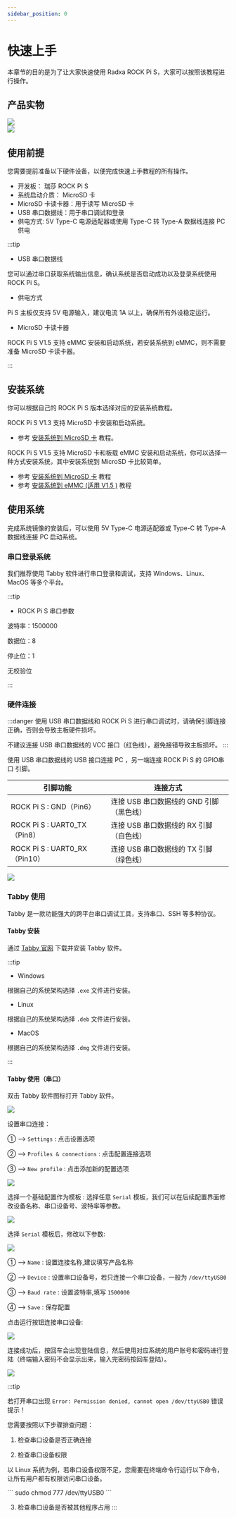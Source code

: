 ```yaml
---
sidebar_position: 0
---
```


# 快速上手

本章节的目的是为了让大家快速使用 Radxa ROCK Pi S，大家可以按照该教程进行操作。

## 产品实物

<Tabs queryString="version">

<TabItem value=" ROCK Pi S V1.3 ">

<div style={{textAlign: 'center'}}>
  <img src="/img/rockpi/pis/rock-pi-s-v13.webp" style={{width: '100%', maxWidth: '1200px'}} />
</div>

</TabItem>

<TabItem value=" ROCK Pi S V1.5 ">

<div style={{textAlign: 'center'}}>
  <img src="/img/rockpi/pis/rock-pi-s-v15.webp" style={{width: '100%', maxWidth: '1200px'}} />
</div>

</TabItem>

</Tabs>

## 使用前提

您需要提前准备以下硬件设备，以便完成快速上手教程的所有操作。

- 开发板： 瑞莎 ROCK Pi S
- 系统启动介质： MicroSD 卡
- MicroSD 卡读卡器：用于读写 MicroSD 卡
- USB 串口数据线：用于串口调试和登录
- 供电方式: 5V Type-C 电源适配器或使用 Type-C 转 Type-A 数据线连接 PC 供电

:::tip

- USB 串口数据线

您可以通过串口获取系统输出信息，确认系统是否启动成功以及登录系统使用ROCK Pi S。

- 供电方式

Pi S 主板仅支持 5V 电源输入，建议电流 1A 以上，确保所有外设稳定运行。

- MicroSD 卡读卡器

ROCK Pi S V1.5 支持 eMMC 安装和启动系统，若安装系统到 eMMC，则不需要准备 MicroSD 卡读卡器。

:::

## 安装系统

你可以根据自己的 ROCK Pi S 版本选择对应的安装系统教程。

<Tabs queryString="version">

<TabItem value=" ROCK Pi S V1.3 ">

ROCK Pi S V1.3 支持 MicroSD 卡安装和启动系统。

- 参考 [安装系统到 MicroSD 卡](./install-os/install-os-to-sd.md) 教程。

</TabItem>

<TabItem value=" ROCK Pi S V1.5 ">

ROCK Pi S V1.5 支持 MicroSD 卡和板载 eMMC 安装和启动系统，你可以选择一种方式安装系统，其中安装系统到 MicroSD 卡比较简单。

- 参考 [安装系统到 MicroSD 卡](./install-os/install-os-to-sd.md) 教程
- 参考 [安装系统到 eMMC (适用 V1.5 )](./install-os/install-os-to-emmc.md) 教程

</TabItem>

</Tabs>

## 使用系统

完成系统镜像的安装后，可以使用 5V Type-C 电源适配器或 Type-C 转 Type-A 数据线连接 PC 启动系统。

### 串口登录系统

我们推荐使用 Tabby 软件进行串口登录和调试，支持 Windows、Linux、MacOS 等多个平台。

:::tip

- ROCK Pi S 串口参数

波特率：1500000

数据位：8

停止位：1

无校验位

:::

### 硬件连接

:::danger
使用 USB 串口数据线和 ROCK Pi S 进行串口调试时，请确保引脚连接正确，否则会导致主板硬件损坏。

不建议连接 USB 串口数据线的 VCC 接口（红色线），避免接错导致主板损坏。
:::

使用 USB 串口数据线的 USB 接口连接 PC ，另一端连接 ROCK Pi S 的 GPIO串口 引脚。

| 引脚功能                      | 连接方式                                 |
| ----------------------------- | ---------------------------------------- |
| ROCK Pi S : GND（Pin6）       | 连接 USB 串口数据线的 GND 引脚（黑色线） |
| ROCK Pi S : UART0_TX（Pin8）  | 连接 USB 串口数据线的 RX 引脚（白色线）  |
| ROCK Pi S : UART0_RX（Pin10） | 连接 USB 串口数据线的 TX 引脚（绿色线）  |

<div style={{textAlign: 'center'}}>
  <img src="/img/rockpi/pis/rock-pi-s-serial.webp" style={{width: '80%', maxWidth: '1200px'}} />
</div>

### Tabby 使用

Tabby 是一款功能强大的跨平台串口调试工具，支持串口、SSH 等多种协议。

#### Tabby 安装

通过 [Tabby 官网](https://tabby.sh/) 下载并安装 Tabby 软件。

:::tip

- Windows

根据自己的系统架构选择 `.exe` 文件进行安装。

- Linux

根据自己的系统架构选择 `.deb` 文件进行安装。

- MacOS

根据自己的系统架构选择 `.dmg` 文件进行安装。

:::

#### Tabby 使用（串口）

双击 Tabby 软件图标打开 Tabby 软件。

<div style={{textAlign: 'center'}}>
  <img src="/img/rockpi/pis/tabby-01.webp" style={{width: '100%', maxWidth: '1200px'}} />
</div>

设置串口连接：

① --> `Settings` : 点击设置选项

② --> `Profiles & connections` : 点击配置连接选项

③ --> `New profile` : 点击添加新的配置选项

<div style={{textAlign: 'center'}}>
  <img src="/img/rockpi/pis/tabby-02.webp" style={{width: '100%', maxWidth: '1200px'}} />
</div>

选择一个基础配置作为模板 : 选择任意 `Serial` 模板，我们可以在后续配置界面修改设备名称、串口设备号、波特率等参数。

<div style={{textAlign: 'center'}}>
  <img src="/img/rockpi/pis/tabby-03.webp" style={{width: '100%', maxWidth: '1200px'}} />
</div>

选择 `Serial` 模板后，修改以下参数:

<div style={{textAlign: 'center'}}>
  <img src="/img/rockpi/pis/tabby-04.webp" style={{width: '100%', maxWidth: '1200px'}} />
</div>

① --> `Name` : 设置连接名称,建议填写产品名称

② --> `Device` : 设置串口设备号，若只连接一个串口设备，一般为 `/dev/ttyUSB0`

③ --> `Baud rate` : 设置波特率,填写 `1500000`

④ --> `Save` : 保存配置

点击运行按钮连接串口设备:

<div style={{textAlign: 'center'}}>
  <img src="/img/rockpi/pis/tabby-05.webp" style={{width: '100%', maxWidth: '1200px'}} />
</div>

连接成功后，按回车会出现登陆信息，然后使用对应系统的用户账号和密码进行登陆（终端输入密码不会显示出来，输入完密码按回车登陆）。

<div style={{textAlign: 'center'}}>
  <img src="/img/rockpi/pis/tabby-06.webp" style={{width: '100%', maxWidth: '1200px'}} />
</div>

:::tip

若打开串口出现 `Error: Permission denied, cannot open /dev/ttyUSB0` 错误提示！

您需要按照以下步骤排查问题：

1. 检查串口设备是否正确连接

2. 检查串口设备权限

以 Linux 系统为例，若串口设备权限不足，您需要在终端命令行运行以下命令，让所有用户都有权限访问串口设备。

<NewCodeBlock tip="Host-Linux$" type="host">
```
sudo chmod 777 /dev/ttyUSB0
```
</NewCodeBlock>

3. 检查串口设备是否被其他程序占用
   :::
